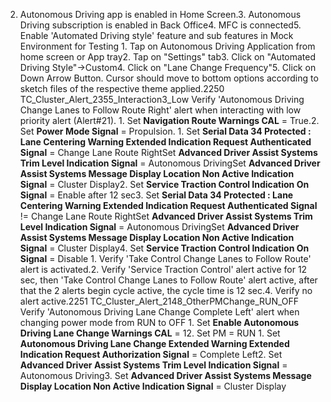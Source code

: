 2. Autonomous Driving app is enabled in Home Screen.3. Autonomous Driving subscription is enabled in Back Office4. MFC is connected5. Enable 'Automated Driving style' feature and sub features in Mock Environment for Testing 1. Tap on Autonomous Driving Application from home screen or App tray2. Tap on "Settings" tab3. Click on "Automated Driving Style"->Custom4. Click on "Lane Change Frequency"5. Click on Down Arrow Button. Cursor should move to bottom options according to sketch files of the respective theme applied.2250 TC_Cluster_Alert_2355_Interaction3_Low Verify 'Autonomous Driving Change Lanes to Follow Route Right' alert when interacting with low priority alert (Alert#21). 1. Set **Navigation Route Warnings CAL** = True.2. Set **Power Mode Signal** = Propulsion. 1. Set **Serial Data 34 Protected : Lane Centering Warning Extended Indication Request Authenticated Signal** = Change Lane Route RightSet **Advanced Driver Assist Systems Trim Level Indication Signal** = Autonomous DrivingSet **Advanced Driver Assist Systems Message Display Location Non Active Indication Signal** = Cluster Display2. Set **Service Traction Control Indication On Signal** = Enable after 12 sec3. Set **Serial Data 34 Protected : Lane Centering Warning Extended Indication Request Authenticated Signal** != Change Lane Route RightSet **Advanced Driver Assist Systems Trim Level Indication Signal** = Autonomous DrivingSet **Advanced Driver Assist Systems Message Display Location Non Active Indication Signal** = Cluster Display4. Set **Service Traction Control Indication On Signal** = Disable 1. Verify 'Take Control Change Lanes to Follow Route' alert is activated.2. Verify 'Service Traction Control' alert active for 12 sec, then 'Take Control Change Lanes to Follow Route' alert active, after that the 2 alerts begin cycle active, the cycle time is 12 sec.4. Verify no alert active.2251 TC_Cluster_Alert_2148_OtherPMChange_RUN_OFF Verify 'Autonomous Driving Lane Change Complete Left' alert when changing power mode from RUN to OFF 1. Set **Enable Autonomous Driving Lane Change Warnings CAL** = 12. Set PM = RUN 1. Set **Autonomous Driving Lane Change Extended Warning Extended Indication Request Authorization Signal** = Complete Left2. Set **Advanced Driver Assist Systems Trim Level Indication Signal** = Autonomous Driving3. Set **Advanced Driver Assist Systems Message Display Location Non Active Indication Signal** = Cluster Display